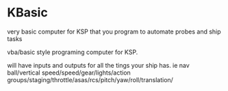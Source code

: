 KBasic
======

very basic computer for KSP that you program to automate probes and ship tasks

vba/basic style programing computer for KSP.

will have inputs and outputs for all the tings your ship has.
ie nav ball/vertical speed/speed/gear/lights/action groups/staging/throttle/asas/rcs/pitch/yaw/roll/translation/
